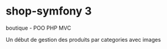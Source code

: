 # shop-symfony 3
boutique - POO PHP
MVC

Un début de gestion des produits par categories avec images
